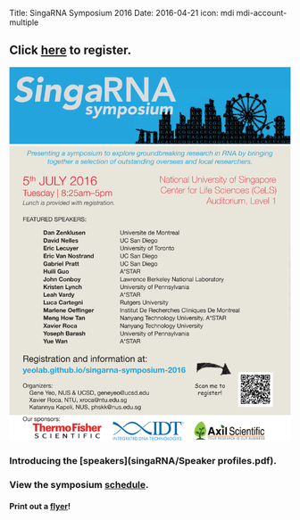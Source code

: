 Title: SingaRNA Symposium 2016
Date: 2016-04-21
icon: mdi mdi-account-multiple

## Click [**here**](http://goo.gl/forms/0awa0rCjGbMxPWBI3) to register.


<div class="row">
  <div class="6u">

<section>
  <a href="#stem-cells" class="image feature"><img src="./singaRNA/SG-RNA_flyer.png" alt="" /></a>
</section>

  </div>

[](singaRNA/SG-RNA_flyer.png)


### Introducing the [**speakers**](singaRNA/Speaker profiles.pdf).

### View the symposium [**schedule**](./singaRNA/schedulev2.pdf). 

#### Print out a [flyer](./singaRNA/SG-RNA_flyer.pdf)!




